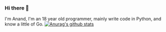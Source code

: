 ### Hi there 👋
I'm Anand, I'm an 18 year old programmer, mainly write code in Python, and know a little of Go.
[![Anurag's github stats](https://github-readme-stats.vercel.app/api?username=anand2312&show_icons=true&theme=onedark)](https://github.com/anuraghazra/github-readme-stats)
<!--
**anand2312/anand2312** is a ✨ _special_ ✨ repository because its `README.md` (this file) appears on your GitHub profile.
